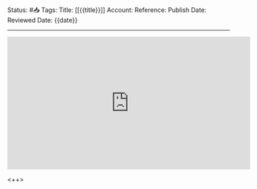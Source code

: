 Status: #📥️ 
Tags: 
Title: [[{{title}}]]
Account: 
Reference: 
Publish Date: 
Reviewed Date: {{date}}

---

<center>
	<iframe border=0 frameborder=0 height=300 width=550
 src="https://twitframe.com/show?url="></iframe>
</center>

<++>
